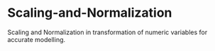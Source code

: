 # Scaling-and-Normalization
Scaling and Normalization in transformation of numeric variables for accurate modelling.
